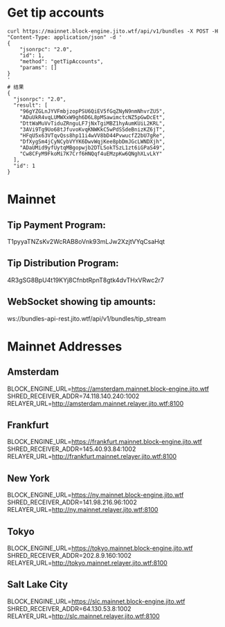 # Get tip accounts
```
curl https://mainnet.block-engine.jito.wtf/api/v1/bundles -X POST -H "Content-Type: application/json" -d '
{
    "jsonrpc": "2.0",
    "id": 1,
    "method": "getTipAccounts",
    "params": []
}
'
# 结果
{
  "jsonrpc": "2.0",
  "result": [
    "96gYZGLnJYVFmbjzopPSU6QiEV5fGqZNyN9nmNhvrZU5",
    "ADuUkR4vqLUMWXxW9gh6D6L8pMSawimctcNZ5pGwDcEt",
    "DttWaMuVvTiduZRnguLF7jNxTgiMBZ1hyAumKUiL2KRL",
    "3AVi9Tg9Uo68tJfuvoKvqKNWKkC5wPdSSdeBnizKZ6jT",
    "HFqU5x63VTqvQss8hp11i4wVV8bD44PvwucfZ2bU7gRe",
    "DfXygSm4jCyNCybVYYK6DwvWqjKee8pbDmJGcLWNDXjh",
    "ADaUMid9yfUytqMBgopwjb2DTLSokTSzL1zt6iGPaS49",
    "Cw8CFyM9FkoMi7K7Crf6HNQqf4uEMzpKw6QNghXLvLkY"
  ],
  "id": 1
}
```
# Mainnet
## Tip Payment Program:
T1pyyaTNZsKv2WcRAB8oVnk93mLJw2XzjtVYqCsaHqt
## Tip Distribution Program:
4R3gSG8BpU4t19KYj8CfnbtRpnT8gtk4dvTHxVRwc2r7
## WebSocket showing tip amounts:
ws://bundles-api-rest.jito.wtf/api/v1/bundles/tip_stream

# Mainnet Addresses
## Amsterdam
BLOCK_ENGINE_URL=https://amsterdam.mainnet.block-engine.jito.wtf
SHRED_RECEIVER_ADDR=74.118.140.240:1002
RELAYER_URL=http://amsterdam.mainnet.relayer.jito.wtf:8100
## Frankfurt
BLOCK_ENGINE_URL=https://frankfurt.mainnet.block-engine.jito.wtf
SHRED_RECEIVER_ADDR=145.40.93.84:1002
RELAYER_URL=http://frankfurt.mainnet.relayer.jito.wtf:8100
## New York
BLOCK_ENGINE_URL=https://ny.mainnet.block-engine.jito.wtf
SHRED_RECEIVER_ADDR=141.98.216.96:1002
RELAYER_URL=http://ny.mainnet.relayer.jito.wtf:8100
## Tokyo
BLOCK_ENGINE_URL=https://tokyo.mainnet.block-engine.jito.wtf
SHRED_RECEIVER_ADDR=202.8.9.160:1002
RELAYER_URL=http://tokyo.mainnet.relayer.jito.wtf:8100
## Salt Lake City
BLOCK_ENGINE_URL=https://slc.mainnet.block-engine.jito.wtf
SHRED_RECEIVER_ADDR=64.130.53.8:1002
RELAYER_URL=http://slc.mainnet.relayer.jito.wtf:8100
